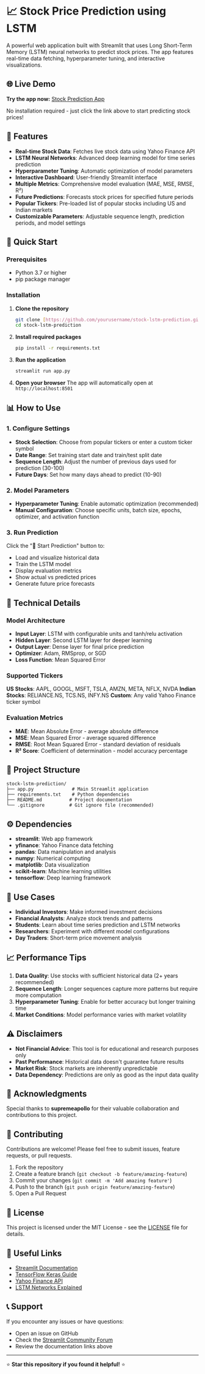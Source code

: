 # 📈 Stock Price Prediction using LSTM

A powerful web application built with Streamlit that uses Long Short-Term Memory (LSTM) neural networks to predict stock prices. The app features real-time data fetching, hyperparameter tuning, and interactive visualizations.

## 🌐 Live Demo

**Try the app now:** [Stock Prediction App](https://stock-prediction-app-using-lstm-srcekst9mu5trhppbacbck.streamlit.app/)

No installation required - just click the link above to start predicting stock prices!

## 🌟 Features

- **Real-time Stock Data**: Fetches live stock data using Yahoo Finance API
- **LSTM Neural Networks**: Advanced deep learning model for time series prediction
- **Hyperparameter Tuning**: Automatic optimization of model parameters
- **Interactive Dashboard**: User-friendly Streamlit interface
- **Multiple Metrics**: Comprehensive model evaluation (MAE, MSE, RMSE, R²)
- **Future Predictions**: Forecasts stock prices for specified future periods
- **Popular Tickers**: Pre-loaded list of popular stocks including US and Indian markets
- **Customizable Parameters**: Adjustable sequence length, prediction periods, and model settings

## 🚀 Quick Start

### Prerequisites

- Python 3.7 or higher
- pip package manager

### Installation

1. **Clone the repository**
   ```bash
   git clone [https://github.com/yourusername/stock-lstm-prediction.git](https://github.com/Inferno5704/Stock-Prediction-App-using-LSTM.git)
   cd stock-lstm-prediction
   ```

2. **Install required packages**
   ```bash
   pip install -r requirements.txt
   ```

3. **Run the application**
   ```bash
   streamlit run app.py
   ```

4. **Open your browser**
   The app will automatically open at `http://localhost:8501`

## 📊 How to Use

### 1. Configure Settings
- **Stock Selection**: Choose from popular tickers or enter a custom ticker symbol
- **Date Range**: Set training start date and train/test split date
- **Sequence Length**: Adjust the number of previous days used for prediction (30-100)
- **Future Days**: Set how many days ahead to predict (10-90)

### 2. Model Parameters
- **Hyperparameter Tuning**: Enable automatic optimization (recommended)
- **Manual Configuration**: Choose specific units, batch size, epochs, optimizer, and activation function

### 3. Run Prediction
Click the "🚀 Start Prediction" button to:
- Load and visualize historical data
- Train the LSTM model
- Display evaluation metrics
- Show actual vs predicted prices
- Generate future price forecasts

## 🔧 Technical Details

### Model Architecture
- **Input Layer**: LSTM with configurable units and tanh/relu activation
- **Hidden Layer**: Second LSTM layer for deeper learning
- **Output Layer**: Dense layer for final price prediction
- **Optimizer**: Adam, RMSprop, or SGD
- **Loss Function**: Mean Squared Error

### Supported Tickers
**US Stocks**: AAPL, GOOGL, MSFT, TSLA, AMZN, META, NFLX, NVDA
**Indian Stocks**: RELIANCE.NS, TCS.NS, INFY.NS
**Custom**: Any valid Yahoo Finance ticker symbol

### Evaluation Metrics
- **MAE**: Mean Absolute Error - average absolute difference
- **MSE**: Mean Squared Error - average squared difference
- **RMSE**: Root Mean Squared Error - standard deviation of residuals
- **R² Score**: Coefficient of determination - model accuracy percentage

## 📁 Project Structure

```
stock-lstm-prediction/
├── app.py              # Main Streamlit application
├── requirements.txt    # Python dependencies
├── README.md          # Project documentation
└── .gitignore         # Git ignore file (recommended)
```

## ⚙️ Dependencies

- **streamlit**: Web app framework
- **yfinance**: Yahoo Finance data fetching
- **pandas**: Data manipulation and analysis
- **numpy**: Numerical computing
- **matplotlib**: Data visualization
- **scikit-learn**: Machine learning utilities
- **tensorflow**: Deep learning framework

## 🎯 Use Cases

- **Individual Investors**: Make informed investment decisions
- **Financial Analysts**: Analyze stock trends and patterns
- **Students**: Learn about time series prediction and LSTM networks
- **Researchers**: Experiment with different model configurations
- **Day Traders**: Short-term price movement analysis

## 📈 Performance Tips

1. **Data Quality**: Use stocks with sufficient historical data (2+ years recommended)
2. **Sequence Length**: Longer sequences capture more patterns but require more computation
3. **Hyperparameter Tuning**: Enable for better accuracy but longer training time
4. **Market Conditions**: Model performance varies with market volatility

## ⚠️ Disclaimers

- **Not Financial Advice**: This tool is for educational and research purposes only
- **Past Performance**: Historical data doesn't guarantee future results
- **Market Risk**: Stock markets are inherently unpredictable
- **Data Dependency**: Predictions are only as good as the input data quality

## 🙏 Acknowledgments

Special thanks to **supremeapollo** for their valuable collaboration and contributions to this project.

## 🤝 Contributing

Contributions are welcome! Please feel free to submit issues, feature requests, or pull requests.

1. Fork the repository
2. Create a feature branch (`git checkout -b feature/amazing-feature`)
3. Commit your changes (`git commit -m 'Add amazing feature'`)
4. Push to the branch (`git push origin feature/amazing-feature`)
5. Open a Pull Request

## 📝 License

This project is licensed under the MIT License - see the [LICENSE](LICENSE) file for details.

## 🔗 Useful Links

- [Streamlit Documentation](https://docs.streamlit.io/)
- [TensorFlow Keras Guide](https://www.tensorflow.org/guide/keras)
- [Yahoo Finance API](https://pypi.org/project/yfinance/)
- [LSTM Networks Explained](https://colah.github.io/posts/2015-08-Understanding-LSTMs/)

## 📞 Support

If you encounter any issues or have questions:
- Open an issue on GitHub
- Check the [Streamlit Community Forum](https://discuss.streamlit.io/)
- Review the documentation links above

---

⭐ **Star this repository if you found it helpful!** ⭐
